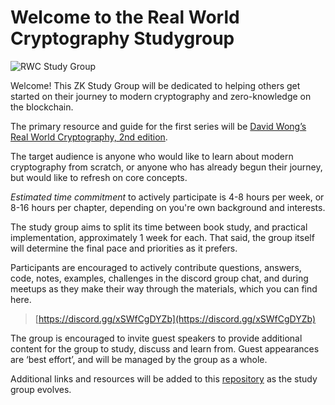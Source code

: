 <link rel="shortcut icon" type="image/x-icon" href="favicon.ico">
<meta property="og:image" content="assets/rwc-cover-trans.png"/>

# Welcome to the Real World Cryptography Studygroup

![RWC Study Group](assets/rwc-cover-trans.png)

Welcome! This ZK Study Group will be dedicated to helping others get started on their journey to modern cryptography and zero-knowledge on the blockchain.

The primary resource and guide for the first series will be [David Wong’s Real World Cryptography, 2nd edition](https://www.manning.com/books/real-world-cryptography). 

The target audience is anyone who would like to learn about modern cryptography from scratch, or anyone who has already begun their journey, but would like to refresh on core concepts. 

*Estimated time commitment* to actively participate is 4-8 hours per week, or 8-16 hours per chapter, depending on you're own background and interests.

The study group aims to split its time between book study, and practical implementation, approximately 1 week for each. That said, the group itself will determine the final pace and priorities as it prefers. 

Participants are encouraged to actively contribute questions, answers, code, notes, examples, challenges in the discord group chat, and during meetups as they make their way through the materials, which you can find here.

 > [https://discord.gg/xSWfCgDYZb](https://discord.gg/xSWfCgDYZb)

The group is encouraged to invite guest speakers to provide additional content for the group to study, discuss and learn from. Guest appearances are ‘best effort’, and will be managed by the group as a whole.

Additional links and resources will be added to this [repository](https://zk-community.github.io/realworld-cryptography-studygroup/) as the study group evolves. 
